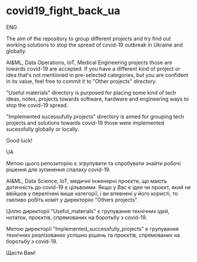 # covid19_fight_back_ua

ENG

The aim of the repository to group different projects and try find out working solutions to stop the spread of covid-19 outbreak in Ukraine and globally.

AI&ML, Data Operations, IoT, Medical Engineering projects those are towards covid-19 are accepted. If you have a different kind of project or idea that's not mentioned in pre-selected categories, but you are confident in its value, feel free to commit it to "Other projects" directory.

"Useful materials" directory is purposed for placing some kind of tech ideas, notes, projects towards software, hardware and engineering ways to stop the covid-19 spread.

"Implemented sucessufully projects" directory is aimed for grouping tech projects and solutions towards covid-19 those were implemented sucessfully globally or locally.

Good luck!

UA

Метою цього репозиторію є згрупувати та спробувати знайти робочі рішення для зупинення спалаху covid-19.

AI&ML, Data Science, IoT, медичні інженерні проєкти, що мають дотичність до covid-19 є цільвоими. Якщо у Вас є ідея чи проєкт, який не ввійшов у перелічені вище категорії, і ви впевнені у його користі, то сміливо робіть коміт у директорію "Others projects".

Ціллю директорії "Useful_materials" є групування технічних ідей, нотаток, проєктів, спрямованих на боротьбу з covid-19.

Метою директорії "Implemented_successfully_projects" є групування технічних реалізованих успішно рішень та проєктів, спрямованих на боротьбу з covid-19.

Щасти Вам!
